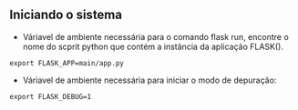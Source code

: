 ## Iniciando o sistema

* Váriavel de ambiente necessária para o comando
flask run, encontre o nome do scprit python que
contém a instância da aplicação FLASK().

```
export FLASK_APP=main/app.py
```

* Váriavel de ambiente necessária para iniciar o modo
de depuração:

```
export FLASK_DEBUG=1
```
